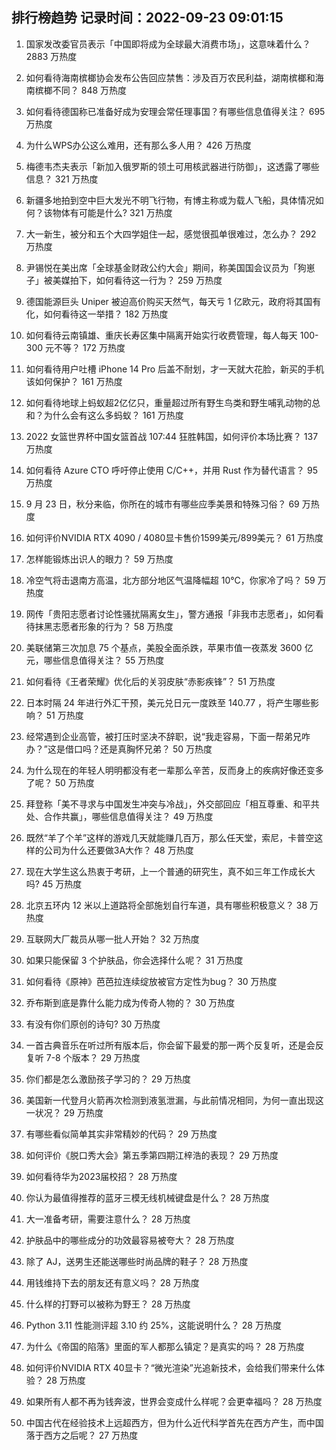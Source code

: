 
## 排行榜趋势 记录时间：2022-09-23 09:01:15
  
  1. 国家发改委官员表示「中国即将成为全球最大消费市场」，这意味着什么？ 2883 万热度
    
  2. 如何看待海南槟榔协会发布公告回应禁售：涉及百万农民利益，湖南槟榔和海南槟榔不同？ 848 万热度
    
  3. 如何看待德国称已准备好成为安理会常任理事国？有哪些信息值得关注？ 695 万热度
    
  4. 为什么WPS办公这么难用，还有那么多人用？ 426 万热度
    
  5. 梅德韦杰夫表示「新加入俄罗斯的领土可用核武器进行防御」，这透露了哪些信息？ 321 万热度
    
  6. 新疆多地拍到空中巨大发光不明飞行物，有博主称或为载人飞船，具体情况如何？该物体有可能是什么? 321 万热度
    
  7. 大一新生，被分和五个大四学姐住一起，感觉很孤单很难过，怎么办？ 292 万热度
    
  8. 尹锡悦在美出席「全球基金财政公约大会」期间，称美国国会议员为「狗崽子」被美媒拍下，如何看待这一行为？ 259 万热度
    
  9. 德国能源巨头 Uniper 被迫高价购买天然气，每天亏 1 亿欧元，政府将其国有化，如何看待这一举措？ 182 万热度
    
  10. 如何看待云南镇雄、重庆长寿区集中隔离开始实行收费管理，每人每天 100-300 元不等？ 172 万热度
    
  11. 如何看待用户吐槽 iPhone 14 Pro 后盖不耐划，才一天就大花脸，新买的手机该如何保护？ 161 万热度
    
  12. 如何看待地球上蚂蚁超2亿亿只，重量超过所有野生鸟类和野生哺乳动物的总和？为什么会有这么多蚂蚁？ 161 万热度
    
  13. 2022 女篮世界杯中国女篮首战 107:44 狂胜韩国，如何评价本场比赛？ 137 万热度
    
  14. 如何看待 Azure CTO 呼吁停止使用 C/C++，并用 Rust 作为替代语言？ 95 万热度
    
  15. 9 月 23 日，秋分来临，你所在的城市有哪些应季美景和特殊习俗？ 69 万热度
    
  16. 如何评价NVIDIA RTX 4090 / 4080显卡售价1599美元/899美元？ 61 万热度
    
  17. 怎样能锻炼出识人的眼力？ 59 万热度
    
  18. 冷空气将击退南方高温，北方部分地区气温降幅超 10℃，你家冷了吗？ 59 万热度
    
  19. 网传「贵阳志愿者讨论性骚扰隔离女生」，警方通报「非我市志愿者」，如何看待抹黑志愿者形象的行为？ 58 万热度
    
  20. 美联储第三次加息 75 个基点，美股全面杀跌，苹果市值一夜蒸发 3600 亿元，哪些信息值得关注？ 55 万热度
    
  21. 如何看待《王者荣耀》优化后的关羽皮肤“赤影疾锋”？ 51 万热度
    
  22. 日本时隔 24 年进行外汇干预，美元兑日元一度跌至 140.77 ，将产生哪些影响？ 51 万热度
    
  23. 经常遇到企业高管，被打压时坚决不辞职，说“我走容易，下面一帮弟兄咋办？”这是借口吗？还是真胸怀兄弟？ 50 万热度
    
  24. 为什么现在的年轻人明明都没有老一辈那么辛苦，反而身上的疾病好像还变多了呢？ 50 万热度
    
  25. 拜登称「美不寻求与中国发生冲突与冷战」，外交部回应「相互尊重、和平共处、合作共赢」，哪些信息值得关注？ 49 万热度
    
  26. 既然“羊了个羊”这样的游戏几天就能赚几百万，那么任天堂，索尼，卡普空这样的公司为什么还要做3A大作？ 48 万热度
    
  27. 现在大学生这么热衷于考研，上一个普通的研究生，真不如三年工作成长大吗? 45 万热度
    
  28. 北京五环内 12 米以上道路将全部施划自行车道，具有哪些积极意义？ 38 万热度
    
  29. 互联网大厂裁员从哪一批人开始？ 32 万热度
    
  30. 如果只能保留 3 个护肤品，你会选择什么呢？ 31 万热度
    
  31. 如何看待《原神》芭芭拉连续绽放被官方定性为bug？ 30 万热度
    
  32. 乔布斯到底是靠什么能力成为传奇人物的？ 30 万热度
    
  33. 有没有你们原创的诗句? 30 万热度
    
  34. 一首古典音乐在听过所有版本后，你会留下最爱的那一两个反复听，还是会反复听 7-8 个版本？ 29 万热度
    
  35. 你们都是怎么激励孩子学习的？ 29 万热度
    
  36. 美国新一代登月火箭再次检测到液氢泄漏，与此前情况相同，为何一直出现这一状况？ 29 万热度
    
  37. 有哪些看似简单其实非常精妙的代码？ 29 万热度
    
  38. 如何评价《脱口秀大会》第五季第四期江梓浩的表现？ 29 万热度
    
  39. 如何看待华为2023届校招？ 28 万热度
    
  40. 你认为最值得推荐的蓝牙三模无线机械键盘是什么？ 28 万热度
    
  41. 大一准备考研，需要注意什么？ 28 万热度
    
  42. 护肤品中的哪些成分的功效最容易被夸大？ 28 万热度
    
  43. 除了 AJ，送男生还能送哪些时尚品牌的鞋子？ 28 万热度
    
  44. 用钱维持下去的朋友还有意义吗？ 28 万热度
    
  45. 什么样的打野可以被称为野王？ 28 万热度
    
  46. Python 3.11 性能测评超 3.10 约 25%，这能说明什么？ 28 万热度
    
  47. 为什么《帝国的陷落》里面的军人都那么镇定？是真实的吗？ 28 万热度
    
  48. 如何评价NVIDIA RTX 40显卡？“微光渲染”光追新技术，会给我们带来什么体验？ 28 万热度
    
  49. 如果所有人都不再为钱奔波，世界会变成什么样呢？会更幸福吗？ 28 万热度
    
  50. 中国古代在经验技术上远超西方，但为什么近代科学首先在西方产生，而中国落于西方之后呢？ 27 万热度
    